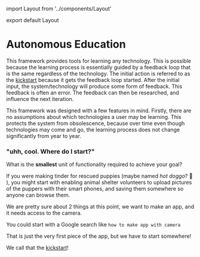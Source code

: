 import Layout from '../components/Layout'

export default Layout

# Autonomous Education

This framework provides tools for learning any technology. This is possible because the learning process is essentially guided by a feedback loop that is the same regardless of the technology. The initial action is referred to as the [kickstart](documents/kickstart) because it gets the feedback loop started. After the initial input, the system/technology will produce some form of feedback. This feedback is often an error. The feedback can then be researched, and influence the next iteration.  
  
This framework was designed with a few features in mind. Firstly, there are no assumptions about which technologies a user may be learning. This protects the system from obsolescence, because over time even though technologies may come and go, the learning process does not change significantly from year to year.

### "uhh, cool. Where do I start?"

What is the **smallest** unit of functionality required to achieve your goal?

If you were making tinder for rescued puppies (maybe named _hot doggo_? :dog: ), you might start with enabling animal shelter volunteers to upload pictures of the puppers with their smart phones, and saving them somewhere so anyone can browse them.

We are pretty sure about 2 things at this point, we want to make an app, and it needs access to the camera.

You could start with a Google search like `how to make app with camera`

That is just the very first piece of the app, but we have to start somewhere! 

We call that the [kickstart](documents/kickstart)!